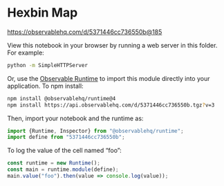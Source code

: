 # Hexbin Map

https://observablehq.com/d/5371446cc736550b@185

View this notebook in your browser by running a web server in this folder. For
example:

~~~sh
python -m SimpleHTTPServer
~~~

Or, use the [Observable Runtime](https://github.com/observablehq/runtime) to
import this module directly into your application. To npm install:

~~~sh
npm install @observablehq/runtime@4
npm install https://api.observablehq.com/d/5371446cc736550b.tgz?v=3
~~~

Then, import your notebook and the runtime as:

~~~js
import {Runtime, Inspector} from "@observablehq/runtime";
import define from "5371446cc736550b";
~~~

To log the value of the cell named “foo”:

~~~js
const runtime = new Runtime();
const main = runtime.module(define);
main.value("foo").then(value => console.log(value));
~~~
